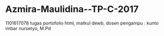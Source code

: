 # Azmira-Maulidina--TP-C-2017
1101617078
 tugas portofolio html, matkul dewb, dosen pengampu : kunto imbar nursetyo, M.Pd
